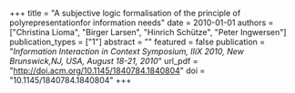 +++
title = "A subjective logic formalisation of the principle of polyrepresentationfor information needs"
date = 2010-01-01
authors = ["Christina Lioma", "Birger Larsen", "Hinrich Schütze", "Peter Ingwersen"]
publication_types = ["1"]
abstract = ""
featured = false
publication = "*Information Interaction in Context Symposium, IIiX 2010, New Brunswick,NJ, USA, August 18-21, 2010*"
url_pdf = "http://doi.acm.org/10.1145/1840784.1840804"
doi = "10.1145/1840784.1840804"
+++

